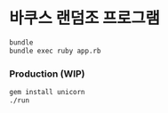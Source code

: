 바쿠스 랜덤조 프로그램
========
```bash
bundle
bundle exec ruby app.rb
```

### Production (WIP)
```bash
gem install unicorn
./run
```
